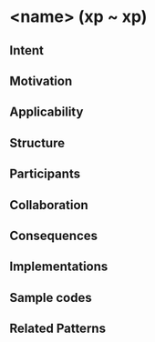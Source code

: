 # \<name> (xp ~ xp)

## Intent

## Motivation

## Applicability

## Structure

## Participants

## Collaboration

## Consequences

## Implementations

## Sample codes

## Related Patterns
